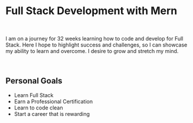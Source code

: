 # Full Stack Development with Mern
<br>
<p>I am on a journey for 32 weeks learning how to code and develop for Full Stack. Here I hope to highlight success and challenges, so I can showcase my ability to learn and overcome. I desire to grow and stretch my mind.</p>
<br>
<h2>Personal Goals</h2>
<ul>
  <li>Learn Full Stack</li>
  <li>Earn a Professional Certification</li>
  <li>Learn to code clean</li>
  <li>Start a career that is rewarding</li>
</ul>